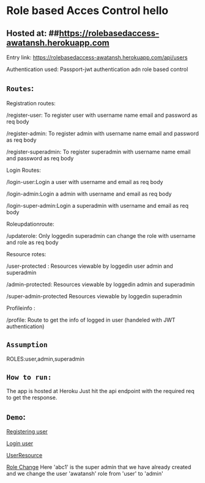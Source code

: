 # Role based Acces Control hello
## Hosted at:  ##https://rolebasedaccess-awatansh.herokuapp.com

Entry link: 
https://rolebasedaccess-awatansh.herokuapp.com/api/users

Authentication used: Passport-jwt authentication adn role based control

## `Routes`:

Registration routes:

/register-user: To register user with username name email and password as req body 

/register-admin:  To register admin with username name email and password as req body

/register-superadmin:  To register superadmin with username name email and password as req body

Login Routes:


/login-user:Login a user with username and email as req body 

/login-admin:Login a admin with username and email as req body 

/login-super-admin:Login a superadmin with username and email as req body 


Roleupdationroute:


/updaterole: Only loggedin superadmin can change the role with username and role as req body


Resource rotes:

/user-protected : Resources viewable by loggedin user admin and superadmin

/admin-protected:  Resources viewable by  loggedin admin and superadmin

/super-admin-protected  Resources viewable by loggedin superadmin


Profileinfo :

/profile: Route to get the info of logged in user (handeled with JWT authentication)

## `Assumption`

ROLES:user,admin,superadmin

## `How to run:`

The app is hosted at Heroku 
Just hit the api endpoint with the required req to get the response.



## `Demo`:

[Registering user](https://user-images.githubusercontent.com/31369423/116231044-02ce8300-a776-11eb-8239-5b8b169ac6e2.PNG)


[Login user](https://user-images.githubusercontent.com/31369423/116231335-55a83a80-a776-11eb-8fcd-4994a266428c.PNG)

[UserResource](https://user-images.githubusercontent.com/31369423/116231990-2b0ab180-a777-11eb-968f-0c208214876f.PNG)


[Role Change](https://user-images.githubusercontent.com/31369423/116232645-0a8f2700-a778-11eb-9df0-9378c0f7f756.PNG)
Here 'abc1' is the super admin that we have already created and we change the user 'awatansh' role from 'user' to 'admin'












